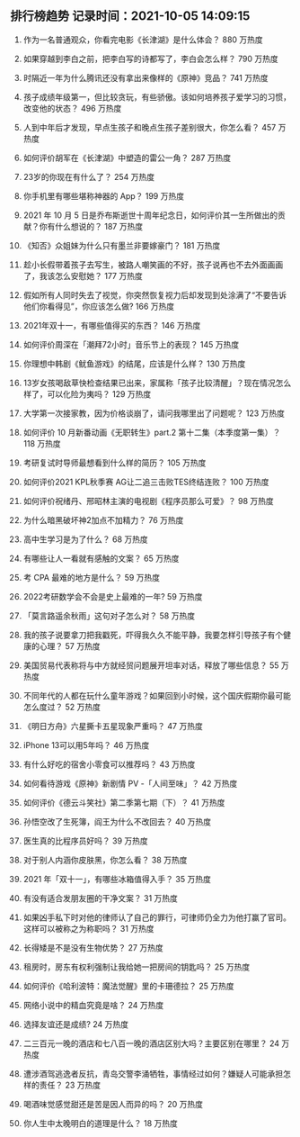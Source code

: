 
## 排行榜趋势 记录时间：2021-10-05 14:09:15
  
  1. 作为一名普通观众，你看完电影《长津湖》是什么体会？ 880 万热度
    
  2. 如果穿越到李白之前，把李白写的诗都写了，李白会怎么样？ 790 万热度
    
  3. 时隔近一年为什么腾讯还没有拿出来像样的《原神》竞品？ 741 万热度
    
  4. 孩子成绩年级第一，但比较贪玩，有些骄傲。该如何培养孩子爱学习的习惯，改变他的状态？ 496 万热度
    
  5. 人到中年后才发现，早点生孩子和晚点生孩子差别很大，你怎么看？ 457 万热度
    
  6. 如何评价胡军在《长津湖》中塑造的雷公一角？ 287 万热度
    
  7. 23岁的你现在有什么了？ 254 万热度
    
  8. 你手机里有哪些堪称神器的 App？ 199 万热度
    
  9. 2021 年 10 月 5 日是乔布斯逝世十周年纪念日，如何评价其一生所做出的贡献？你有什么想说的？ 187 万热度
    
  10. 《知否》众姐妹为什么只有墨兰非要嫁豪门？ 181 万热度
    
  11. 趁小长假带着孩子去写生，被路人嘲笑画的不好，孩子说再也不去外面画画了，我该怎么安慰她？ 177 万热度
    
  12. 假如所有人同时失去了视觉，你突然恢复视力后却发现到处涂满了“不要告诉他们你看得见”，你应该怎么做? 166 万热度
    
  13. 2021年双十一，有哪些值得买的东西？ 146 万热度
    
  14. 如何评价周深在「潮拜72小时」音乐节上的表现？ 145 万热度
    
  15. 你理想中韩剧《鱿鱼游戏》的结尾，应该是什么样？ 130 万热度
    
  16. 13岁女孩喝敌草快检查结果已出来，家属称「孩子比较清醒」？现在情况怎么样了，可以化险为夷吗？ 129 万热度
    
  17. 大学第一次接家教，因为价格谈崩了，请问我哪里出了问题呢？ 123 万热度
    
  18. 如何评价 10 月新番动画《无职转生》part.2 第十二集（本季度第一集）？ 118 万热度
    
  19. 考研复试时导师最想看到什么样的简历？ 105 万热度
    
  20. 如何评价2021 KPL秋季赛 AG让二追三击败TES终结连败？ 100 万热度
    
  21. 如何评价祝绪丹、邢昭林主演的电视剧《程序员那么可爱》？ 98 万热度
    
  22. 为什么暗黑破坏神2加点不加精力？ 76 万热度
    
  23. 高中生学习是为了什么？ 68 万热度
    
  24. 有哪些让人一看就有感触的文案？ 65 万热度
    
  25. 考 CPA 最难的地方是什么？ 59 万热度
    
  26. 2022考研数学会不会是史上最难的一年? 59 万热度
    
  27. 「莫言路遥余秋雨」这句对子怎么对？ 58 万热度
    
  28. 我的孩子说要拿刀把我戳死，吓得我久久不能平静，我要怎样引导孩子有个健康的心理？ 57 万热度
    
  29. 美国贸易代表称将与中方就经贸问题展开坦率对话，释放了哪些信息？ 55 万热度
    
  30. 不同年代的人都在玩什么童年游戏？如果回到小时候，这个国庆假期你最可能怎么度过？ 52 万热度
    
  31. 《明日方舟》六星撕卡五星现象严重吗？ 47 万热度
    
  32. iPhone 13可以用5年吗？ 46 万热度
    
  33. 有什么好吃的宿舍小零食可以推荐吗？ 43 万热度
    
  34. 如何看待游戏《原神》新剧情 PV -「人间至味」？ 42 万热度
    
  35. 如何评价《德云斗笑社》第二季第七期（下）？ 41 万热度
    
  36. 孙悟空改了生死簿，阎王为什么不改回去？ 40 万热度
    
  37. 医生真的比程序员好吗？ 39 万热度
    
  38. 对于别人内涵你皮肤黑，你怎么看？ 38 万热度
    
  39. 2021 年「双十一」，有哪些冰箱值得入手？ 35 万热度
    
  40. 有没有适合发朋友圈的干净文案？ 31 万热度
    
  41. 如果凶手私下时对他的律师认了自己的罪行，可律师仍全力为他打赢了官司。这样可以被称之为称职吗？ 31 万热度
    
  42. 长得矮是不是没有生物优势？ 27 万热度
    
  43. 租房时，房东有权利强制让我给她一把房间的钥匙吗？ 25 万热度
    
  44. 如何评价《哈利波特：魔法觉醒》里的卡珊德拉？ 25 万热度
    
  45. 网络小说中的精血究竟是啥？ 24 万热度
    
  46. 选择友谊还是成绩? 24 万热度
    
  47. 二三百元一晚的酒店和七八百一晚的酒店区别大吗？主要区别在哪里？ 24 万热度
    
  48. 遭涉酒驾逃逸者反抗，青岛交警李涌牺牲，事情经过如何？嫌疑人可能承担怎样的责任？ 23 万热度
    
  49. 喝酒味觉感觉甜还是苦是因人而异的吗？ 20 万热度
    
  50. 你人生中太晚明白的道理是什么？ 18 万热度
    